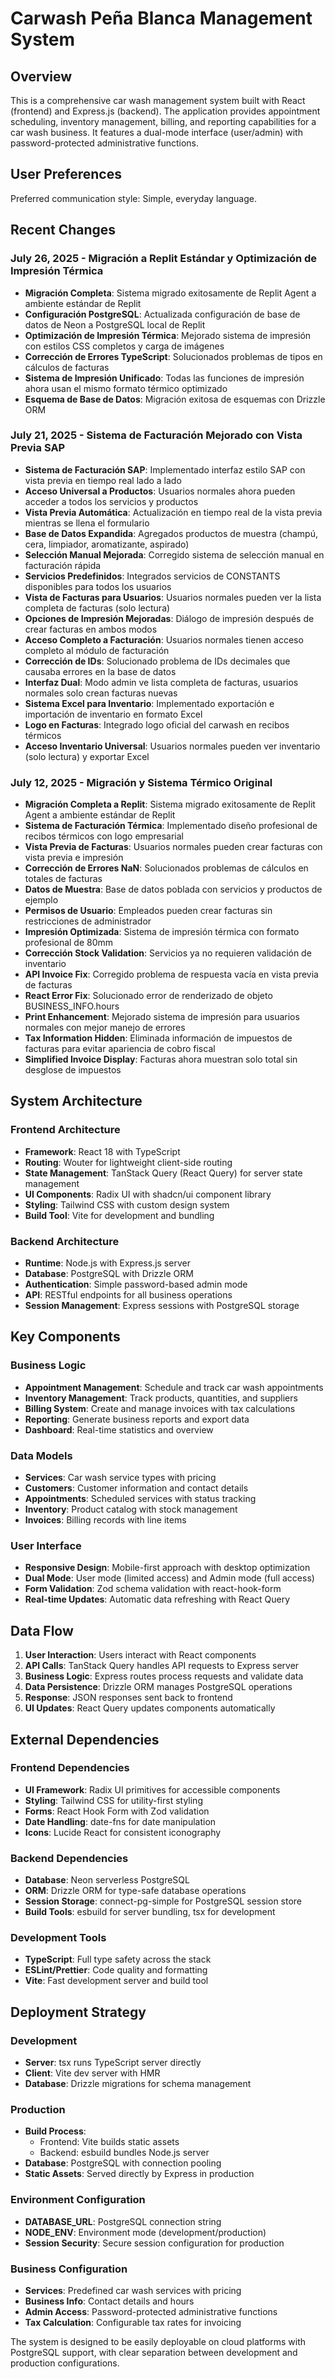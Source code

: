 # Carwash Peña Blanca Management System

## Overview

This is a comprehensive car wash management system built with React (frontend) and Express.js (backend). The application provides appointment scheduling, inventory management, billing, and reporting capabilities for a car wash business. It features a dual-mode interface (user/admin) with password-protected administrative functions.

## User Preferences

Preferred communication style: Simple, everyday language.

## Recent Changes

### July 26, 2025 - Migración a Replit Estándar y Optimización de Impresión Térmica
- **Migración Completa**: Sistema migrado exitosamente de Replit Agent a ambiente estándar de Replit
- **Configuración PostgreSQL**: Actualizada configuración de base de datos de Neon a PostgreSQL local de Replit
- **Optimización de Impresión Térmica**: Mejorado sistema de impresión con estilos CSS completos y carga de imágenes
- **Corrección de Errores TypeScript**: Solucionados problemas de tipos en cálculos de facturas
- **Sistema de Impresión Unificado**: Todas las funciones de impresión ahora usan el mismo formato térmico optimizado
- **Esquema de Base de Datos**: Migración exitosa de esquemas con Drizzle ORM

### July 21, 2025 - Sistema de Facturación Mejorado con Vista Previa SAP
- **Sistema de Facturación SAP**: Implementado interfaz estilo SAP con vista previa en tiempo real lado a lado
- **Acceso Universal a Productos**: Usuarios normales ahora pueden acceder a todos los servicios y productos
- **Vista Previa Automática**: Actualización en tiempo real de la vista previa mientras se llena el formulario
- **Base de Datos Expandida**: Agregados productos de muestra (champú, cera, limpiador, aromatizante, aspirado)
- **Selección Manual Mejorada**: Corregido sistema de selección manual en facturación rápida
- **Servicios Predefinidos**: Integrados servicios de CONSTANTS disponibles para todos los usuarios
- **Vista de Facturas para Usuarios**: Usuarios normales pueden ver la lista completa de facturas (solo lectura)
- **Opciones de Impresión Mejoradas**: Diálogo de impresión después de crear facturas en ambos modos
- **Acceso Completo a Facturación**: Usuarios normales tienen acceso completo al módulo de facturación
- **Corrección de IDs**: Solucionado problema de IDs decimales que causaba errores en la base de datos
- **Interfaz Dual**: Modo admin ve lista completa de facturas, usuarios normales solo crean facturas nuevas
- **Sistema Excel para Inventario**: Implementado exportación e importación de inventario en formato Excel
- **Logo en Facturas**: Integrado logo oficial del carwash en recibos térmicos
- **Acceso Inventario Universal**: Usuarios normales pueden ver inventario (solo lectura) y exportar Excel

### July 12, 2025 - Migración y Sistema Térmico Original
- **Migración Completa a Replit**: Sistema migrado exitosamente de Replit Agent a ambiente estándar de Replit
- **Sistema de Facturación Térmica**: Implementado diseño profesional de recibos térmicos con logo empresarial
- **Vista Previa de Facturas**: Usuarios normales pueden crear facturas con vista previa e impresión
- **Corrección de Errores NaN**: Solucionados problemas de cálculos en totales de facturas
- **Datos de Muestra**: Base de datos poblada con servicios y productos de ejemplo
- **Permisos de Usuario**: Empleados pueden crear facturas sin restricciones de administrador
- **Impresión Optimizada**: Sistema de impresión térmica con formato profesional de 80mm
- **Corrección Stock Validation**: Servicios ya no requieren validación de inventario
- **API Invoice Fix**: Corregido problema de respuesta vacía en vista previa de facturas
- **React Error Fix**: Solucionado error de renderizado de objeto BUSINESS_INFO.hours
- **Print Enhancement**: Mejorado sistema de impresión para usuarios normales con mejor manejo de errores
- **Tax Information Hidden**: Eliminada información de impuestos de facturas para evitar apariencia de cobro fiscal
- **Simplified Invoice Display**: Facturas ahora muestran solo total sin desglose de impuestos

## System Architecture

### Frontend Architecture
- **Framework**: React 18 with TypeScript
- **Routing**: Wouter for lightweight client-side routing
- **State Management**: TanStack Query (React Query) for server state management
- **UI Components**: Radix UI with shadcn/ui component library
- **Styling**: Tailwind CSS with custom design system
- **Build Tool**: Vite for development and bundling

### Backend Architecture
- **Runtime**: Node.js with Express.js server
- **Database**: PostgreSQL with Drizzle ORM
- **Authentication**: Simple password-based admin mode
- **API**: RESTful endpoints for all business operations
- **Session Management**: Express sessions with PostgreSQL storage

## Key Components

### Business Logic
- **Appointment Management**: Schedule and track car wash appointments
- **Inventory Management**: Track products, quantities, and suppliers
- **Billing System**: Create and manage invoices with tax calculations
- **Reporting**: Generate business reports and export data
- **Dashboard**: Real-time statistics and overview

### Data Models
- **Services**: Car wash service types with pricing
- **Customers**: Customer information and contact details
- **Appointments**: Scheduled services with status tracking
- **Inventory**: Product catalog with stock management
- **Invoices**: Billing records with line items

### User Interface
- **Responsive Design**: Mobile-first approach with desktop optimization
- **Dual Mode**: User mode (limited access) and Admin mode (full access)
- **Form Validation**: Zod schema validation with react-hook-form
- **Real-time Updates**: Automatic data refreshing with React Query

## Data Flow

1. **User Interaction**: Users interact with React components
2. **API Calls**: TanStack Query handles API requests to Express server
3. **Business Logic**: Express routes process requests and validate data
4. **Data Persistence**: Drizzle ORM manages PostgreSQL operations
5. **Response**: JSON responses sent back to frontend
6. **UI Updates**: React Query updates components automatically

## External Dependencies

### Frontend Dependencies
- **UI Framework**: Radix UI primitives for accessible components
- **Styling**: Tailwind CSS for utility-first styling
- **Forms**: React Hook Form with Zod validation
- **Date Handling**: date-fns for date manipulation
- **Icons**: Lucide React for consistent iconography

### Backend Dependencies
- **Database**: Neon serverless PostgreSQL
- **ORM**: Drizzle ORM for type-safe database operations
- **Session Storage**: connect-pg-simple for PostgreSQL session store
- **Build Tools**: esbuild for server bundling, tsx for development

### Development Tools
- **TypeScript**: Full type safety across the stack
- **ESLint/Prettier**: Code quality and formatting
- **Vite**: Fast development server and build tool

## Deployment Strategy

### Development
- **Server**: tsx runs TypeScript server directly
- **Client**: Vite dev server with HMR
- **Database**: Drizzle migrations for schema management

### Production
- **Build Process**: 
  - Frontend: Vite builds static assets
  - Backend: esbuild bundles Node.js server
- **Database**: PostgreSQL with connection pooling
- **Static Assets**: Served directly by Express in production

### Environment Configuration
- **DATABASE_URL**: PostgreSQL connection string
- **NODE_ENV**: Environment mode (development/production)
- **Session Security**: Secure session configuration for production

### Business Configuration
- **Services**: Predefined car wash services with pricing
- **Business Info**: Contact details and hours
- **Admin Access**: Password-protected administrative functions
- **Tax Calculation**: Configurable tax rates for invoicing

The system is designed to be easily deployable on cloud platforms with PostgreSQL support, with clear separation between development and production configurations.